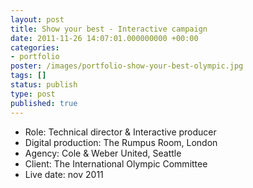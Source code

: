 ```yaml
---
layout: post
title: Show your best - Interactive campaign
date: 2011-11-26 14:07:01.000000000 +00:00
categories:
- portfolio
poster: /images/portfolio-show-your-best-olympic.jpg
tags: []
status: publish
type: post
published: true
---
```

<ul>
<li>Role: Technical director &amp; Interactive producer</li>
<li>Digital production: The Rumpus Room, London</li>
<li>Agency: Cole &amp; Weber United, Seattle</li>
<li>Client: The International Olympic Committee</li>
<li>Live date: nov 2011</li>
</ul>
